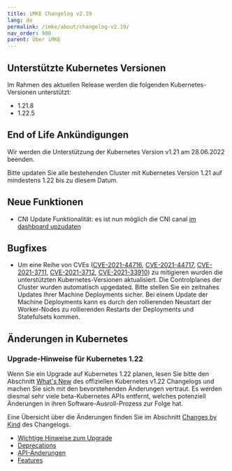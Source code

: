 ```yaml
---
title: iMKE Changelog v2.19
lang: de
permalink: /imke/about/changelog-v2.19/
nav_order: 900
parent: Über iMKE
---
```


## Unterstützte Kubernetes Versionen

Im Rahmen des aktuellen Release werden die folgenden Kubernetes-Versionen unterstützt:

* 1.21.8
* 1.22.5

## End of Life Ankündigungen

Wir werden die Unterstützung der Kubernetes Version v1.21 am 28.06.2022 beenden.

Bitte updaten Sie alle bestehenden Cluster mit Kubernetes Version 1.21 auf mindestens 1.22 bis zu diesem Datum.

## Neue Funktionen

* CNI Update Funktionalität: es ist nun möglich die CNI canal [im dashboard upzudaten](/imke/somepath/to/the/new/docs/)

## Bugfixes

* Um eine Reihe von CVEs ([CVE-2021-44716](https://www.cve.org/CVERecord?id=CVE-2021-44716), [CVE-2021-44717](https://www.cve.org/CVERecord?id=CVE-2021-44717), [CVE-2021-3711](https://www.cve.org/CVERecord?id=CVE-2021-3711), [CVE-2021-3712](https://www.cve.org/CVERecord?id=CVE-2021-3712), [CVE-2021-33910](https://www.cve.org/CVERecord?id=CVE-2021-33910)) zu mitigieren wurden die unterstützten Kubernetes-Versionen aktualisiert. Die Controlplanes der Cluster wurden automatisch upgedated. Bitte stellen Sie ein zeitnahes Updates Ihrer Machine Deployments sicher. Bei einem Update der Machine Deployments kann es durch den rollierenden Neustart der Worker-Nodes zu rollierenden Restarts der Deployments und Statefulsets kommen.

## Änderungen in Kubernetes

### Upgrade-Hinweise für Kubernetes 1.22

Wenn Sie ein Upgrade auf Kubernetes 1.22 planen, lesen Sie bitte den Abschnitt [What's New](https://github.com/kubernetes/kubernetes/blob/master/CHANGELOG/CHANGELOG-1.22.md#whats-new-major-themes) des offiziellen Kubernetes v1.22 Changelogs und machen Sie sich mit den bevorstehenden Änderungen vertraut. Es werden diesmal sehr viele beta-Kubernetes APIs entfernt, welches potenziell Änderungen in ihren Software-Ausroll-Prozess zur Folge hat.

Eine Übersicht über die Änderungen finden Sie im Abschnitt [Changes by Kind](https://github.com/kubernetes/kubernetes/blob/master/CHANGELOG/CHANGELOG-1.22.md#changes-by-kind-2) des Changelogs.

* [Wichtige Hinweise zum Upgrade](https://github.com/kubernetes/kubernetes/blob/master/CHANGELOG/CHANGELOG-1.22.md#urgent-upgrade-notes)
* [Deprecations](https://github.com/kubernetes/kubernetes/blob/master/CHANGELOG/CHANGELOG-1.22.md#deprecation)
* [API-Änderungen](https://github.com/kubernetes/kubernetes/blob/master/CHANGELOG/CHANGELOG-1.22.md#api-change-1)
* [Features](https://github.com/kubernetes/kubernetes/blob/master/CHANGELOG/CHANGELOG-1.22.md#feature-2)

